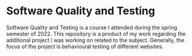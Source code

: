 # Software Quality and Testing
Software Quality and Testing is a course I attended during the spring semester of 2022. This repository is a product of my work regarding the additional project I was working on related to the subject. Generally, the focus of the project is behavioural testing of different websites.
